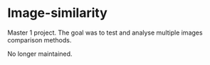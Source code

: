 # Image-similarity

Master 1 project.
The goal was to test and analyse multiple images comparison methods. 

No longer maintained.
